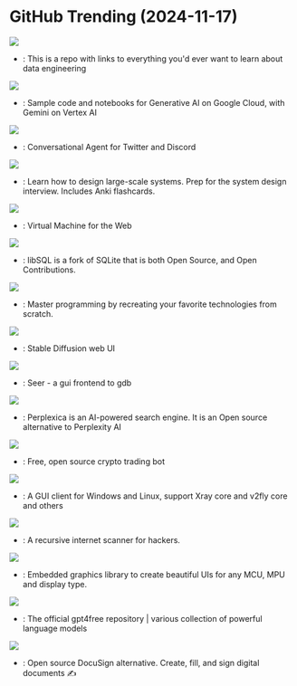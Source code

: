 # GitHub Trending (2024-11-17)

![](https://img.shields.io/badge/Makefile-New%20985-green?style=flat-square&logo=appveyor)
- [](https://github.comundefined): This is a repo with links to everything you'd ever want to learn about data engineering

![](https://img.shields.io/badge/Jupyter%20Notebook-New%20125-green?style=flat-square&logo=appveyor)
- [](https://github.comundefined): Sample code and notebooks for Generative AI on Google Cloud, with Gemini on Vertex AI

![](https://img.shields.io/badge/TypeScript-New%2079-green?style=flat-square&logo=appveyor)
- [](https://github.comundefined): Conversational Agent for Twitter and Discord

![](https://img.shields.io/badge/Python-New%20211-green?style=flat-square&logo=appveyor)
- [](https://github.comundefined): Learn how to design large-scale systems. Prep for the system design interview. Includes Anki flashcards.

![](https://img.shields.io/badge/Svelte-New%20509-green?style=flat-square&logo=appveyor)
- [](https://github.comundefined): Virtual Machine for the Web

![](https://img.shields.io/badge/C-New%20195-green?style=flat-square&logo=appveyor)
- [](https://github.comundefined): libSQL is a fork of SQLite that is both Open Source, and Open Contributions.

![](https://img.shields.io/badge/Markdown-New%202-green?style=flat-square&logo=appveyor)
- [](https://github.comundefined): Master programming by recreating your favorite technologies from scratch.

![](https://img.shields.io/badge/Python-New%2063-green?style=flat-square&logo=appveyor)
- [](https://github.comundefined): Stable Diffusion web UI

![](https://img.shields.io/badge/C%2B%2B-New%2071-green?style=flat-square&logo=appveyor)
- [](https://github.comundefined): Seer - a gui frontend to gdb

![](https://img.shields.io/badge/TypeScript-New%20122-green?style=flat-square&logo=appveyor)
- [](https://github.comundefined): Perplexica is an AI-powered search engine. It is an Open source alternative to Perplexity AI

![](https://img.shields.io/badge/Python-New%2024-green?style=flat-square&logo=appveyor)
- [](https://github.comundefined): Free, open source crypto trading bot

![](https://img.shields.io/badge/C%23-New%2074-green?style=flat-square&logo=appveyor)
- [](https://github.comundefined): A GUI client for Windows and Linux, support Xray core and v2fly core and others

![](https://img.shields.io/badge/Python-New%20209-green?style=flat-square&logo=appveyor)
- [](https://github.comundefined): A recursive internet scanner for hackers.

![](https://img.shields.io/badge/C-New%20137-green?style=flat-square&logo=appveyor)
- [](https://github.comundefined): Embedded graphics library to create beautiful UIs for any MCU, MPU and display type.

![](https://img.shields.io/badge/Python-New%2018-green?style=flat-square&logo=appveyor)
- [](https://github.comundefined): The official gpt4free repository | various collection of powerful language models

![](https://img.shields.io/badge/Ruby-New%20394-green?style=flat-square&logo=appveyor)
- [](https://github.comundefined): Open source DocuSign alternative. Create, fill, and sign digital documents ✍️

